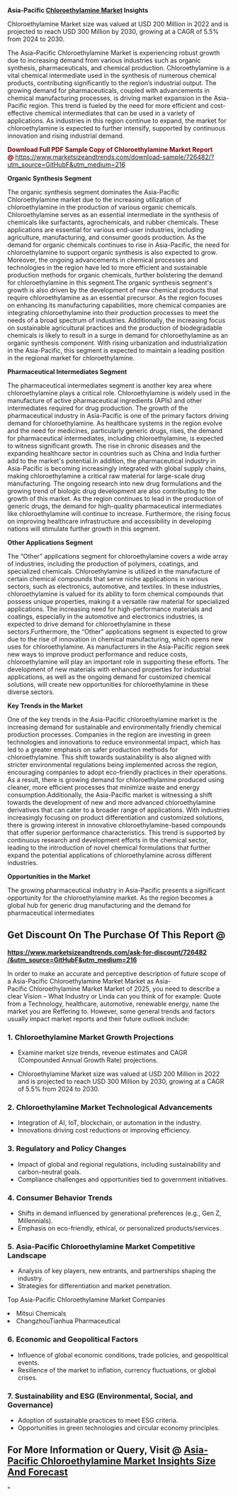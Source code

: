 <p><strong>Asia-Pacific&nbsp;<a href=""https://www.marketsizeandtrends.com/download-sample/726482/&amp;utm_source=GitHubF&amp;utm_medium=216"">Chloroethylamine Market</a> Insights</strong></p><p>Chloroethylamine Market size was valued at USD 200 Million in 2022 and is projected to reach USD 300 Million by 2030, growing at a CAGR of 5.5% from 2024 to 2030.</p><p><p>The Asia–Pacific Chloroethylamine Market is experiencing robust growth due to increasing demand from various industries such as organic synthesis, pharmaceuticals, and chemical production. Chloroethylamine is a vital chemical intermediate used in the synthesis of numerous chemical products, contributing significantly to the region’s industrial output. The growing demand for pharmaceuticals, coupled with advancements in chemical manufacturing processes, is driving market expansion in the Asia-Pacific region. This trend is fueled by the need for more efficient and cost-effective chemical intermediates that can be used in a variety of applications. As industries in this region continue to expand, the market for chloroethylamine is expected to further intensify, supported by continuous innovation and rising industrial demand. <p><strong><span style="color: #800000;">Download Full PDF Sample Copy of Chloroethylamine Market Report @</span>&nbsp;</strong><a href="https://www.marketsizeandtrends.com/download-sample/726482/?utm_source=GitHubF&amp;utm_medium=216" target="_blank">https://www.marketsizeandtrends.com/download-sample/726482/?utm_source=GitHubF&amp;utm_medium=216</a></p></p><p><strong>Organic Synthesis Segment</strong></p><p>The organic synthesis segment dominates the Asia-Pacific Chloroethylamine market due to the increasing utilization of chloroethylamine in the production of various organic chemicals. Chloroethylamine serves as an essential intermediate in the synthesis of chemicals like surfactants, agrochemicals, and rubber chemicals. These applications are essential for various end-user industries, including agriculture, manufacturing, and consumer goods production. As the demand for organic chemicals continues to rise in Asia-Pacific, the need for chloroethylamine to support organic synthesis is also expected to grow. Moreover, the ongoing advancements in chemical processes and technologies in the region have led to more efficient and sustainable production methods for organic chemicals, further bolstering the demand for chloroethylamine in this segment.The organic synthesis segment's growth is also driven by the development of new chemical products that require chloroethylamine as an essential precursor. As the region focuses on enhancing its manufacturing capabilities, more chemical companies are integrating chloroethylamine into their production processes to meet the needs of a broad spectrum of industries. Additionally, the increasing focus on sustainable agricultural practices and the production of biodegradable chemicals is likely to result in a surge in demand for chloroethylamine as an organic synthesis component. With rising urbanization and industrialization in the Asia-Pacific, this segment is expected to maintain a leading position in the regional market for chloroethylamine.<p><strong>Pharmaceutical Intermediates Segment</strong></p><p>The pharmaceutical intermediates segment is another key area where chloroethylamine plays a critical role. Chloroethylamine is widely used in the manufacture of active pharmaceutical ingredients (APIs) and other intermediates required for drug production. The growth of the pharmaceutical industry in Asia-Pacific is one of the primary factors driving demand for chloroethylamine. As healthcare systems in the region evolve and the need for medicines, particularly generic drugs, rises, the demand for pharmaceutical intermediates, including chloroethylamine, is expected to witness significant growth. The rise in chronic diseases and the expanding healthcare sector in countries such as China and India further add to the market's potential.In addition, the pharmaceutical industry in Asia-Pacific is becoming increasingly integrated with global supply chains, making chloroethylamine a critical raw material for large-scale drug manufacturing. The ongoing research into new drug formulations and the growing trend of biologic drug development are also contributing to the growth of this market. As the region continues to lead in the production of generic drugs, the demand for high-quality pharmaceutical intermediates like chloroethylamine will continue to increase. Furthermore, the rising focus on improving healthcare infrastructure and accessibility in developing nations will stimulate further growth in this segment.<p><strong>Other Applications Segment</strong></p><p>The “Other” applications segment for chloroethylamine covers a wide array of industries, including the production of polymers, coatings, and specialized chemicals. Chloroethylamine is utilized in the manufacture of certain chemical compounds that serve niche applications in various sectors, such as electronics, automotive, and textiles. In these industries, chloroethylamine is valued for its ability to form chemical compounds that possess unique properties, making it a versatile raw material for specialized applications. The increasing need for high-performance materials and coatings, especially in the automotive and electronics industries, is expected to drive demand for chloroethylamine in these sectors.Furthermore, the “Other” applications segment is expected to grow due to the rise of innovation in chemical manufacturing, which opens new uses for chloroethylamine. As manufacturers in the Asia-Pacific region seek new ways to improve product performance and reduce costs, chloroethylamine will play an important role in supporting these efforts. The development of new materials with enhanced properties for industrial applications, as well as the ongoing demand for customized chemical solutions, will create new opportunities for chloroethylamine in these diverse sectors.<p><strong>Key Trends in the Market</strong></p><p>One of the key trends in the Asia-Pacific chloroethylamine market is the increasing demand for sustainable and environmentally friendly chemical production processes. Companies in the region are investing in green technologies and innovations to reduce environmental impact, which has led to a greater emphasis on safer production methods for chloroethylamine. This shift towards sustainability is also aligned with stricter environmental regulations being implemented across the region, encouraging companies to adopt eco-friendly practices in their operations. As a result, there is growing demand for chloroethylamine produced using cleaner, more efficient processes that minimize waste and energy consumption.Additionally, the Asia-Pacific market is witnessing a shift towards the development of new and more advanced chloroethylamine derivatives that can cater to a broader range of applications. With industries increasingly focusing on product differentiation and customized solutions, there is growing interest in innovative chloroethylamine-based compounds that offer superior performance characteristics. This trend is supported by continuous research and development efforts in the chemical sector, leading to the introduction of novel chemical formulations that further expand the potential applications of chloroethylamine across different industries.<p><strong>Opportunities in the Market</strong></p><p>The growing pharmaceutical industry in Asia-Pacific presents a significant opportunity for the chloroethylamine market. As the region becomes a global hub for generic drug manufacturing and the demand for pharmaceutical intermediates</p><h2><strong>Get Discount On The Purchase Of This Report @&nbsp;</strong></h2><p><strong><a href=""https://www.marketsizeandtrends.com/ask-for-discount/726482/&amp;utm_source=GitHubF&amp;utm_medium=216"" target=""_blank"">https://www.marketsizeandtrends.com/ask-for-discount/726482<br />/&amp;utm_source=GitHubF&amp;utm_medium=216</a></strong></p><p>In order to make an accurate and perceptive description of future scope of a Asia-Pacific&nbsp;Chloroethylamine Market Market as Asia-Pacific&nbsp;Chloroethylamine Market Market of 2025, you need to describe a clear Vision &ndash; What Industry or Linda can you think of for example: Quote from a Technology, healthcare, automotive, renewable energy, name the market you are Reffering to. However, some general trends and factors usually impact market reports and their future outlook include:</p><h3>1.&nbsp;<strong>Chloroethylamine Market Growth Projections</strong></h3><ul><li>Examine market size trends, revenue estimates and CAGR (Compounded Annual Growth Rate) projections.</li><li><p>Chloroethylamine Market size was valued at USD 200 Million in 2022 and is projected to reach USD 300 Million by 2030, growing at a CAGR of 5.5% from 2024 to 2030.</p></li></ul><h3>2.&nbsp;<strong>Chloroethylamine Market Technological Advancements</strong></h3><ul><li>Integration of AI, IoT, blockchain, or automation in the industry.</li><li>Innovations driving cost reductions or improving efficiency.</li></ul><h3>3.&nbsp;<strong>Regulatory and Policy Changes</strong></h3><ul><li>Impact of global and regional regulations, including sustainability and carbon-neutral goals.</li><li>Compliance challenges and opportunities tied to government initiatives.</li></ul><h3>4.&nbsp;<strong>Consumer Behavior Trends</strong></h3><ul><li>Shifts in demand influenced by generational preferences (e.g., Gen Z, Millennials).</li><li>Emphasis on eco-friendly, ethical, or personalized products/services.</li></ul><h3>5.&nbsp;<strong>Asia-Pacific Chloroethylamine Market Competitive Landscape</strong></h3><ul><li>Analysis of key players, new entrants, and partnerships shaping the industry.</li><li>Strategies for differentiation and market penetration.</li></ul><p data-pm-slice=""1 1 []"">Top Asia-Pacific Chloroethylamine Market Companies</p><div data-test-id=""""><p><li>Mitsui Chemicals</li><li> ChangzhouTianhua Pharmaceutical</li></p></div><h3>6.&nbsp;<strong>Economic and Geopolitical Factors</strong></h3><ul><li>Influence of global economic conditions, trade policies, and geopolitical events.</li><li>Resilience of the market to inflation, currency fluctuations, or global crises.</li></ul><h3>7.&nbsp;<strong>Sustainability and ESG (Environmental, Social, and Governance)</strong></h3><ul><li>Adoption of sustainable practices to meet ESG criteria.</li><li>Opportunities in green technologies and circular economy principles.</li></ul><h2><strong>For More Information or Query, Visit @&nbsp;</strong><a href=""https://www.verifiedmarketreports.com/product/chloroethylamine-market/"" target=""_blank"">Asia-Pacific Chloroethylamine Market Insights Size And Forecast</a></h2>"
